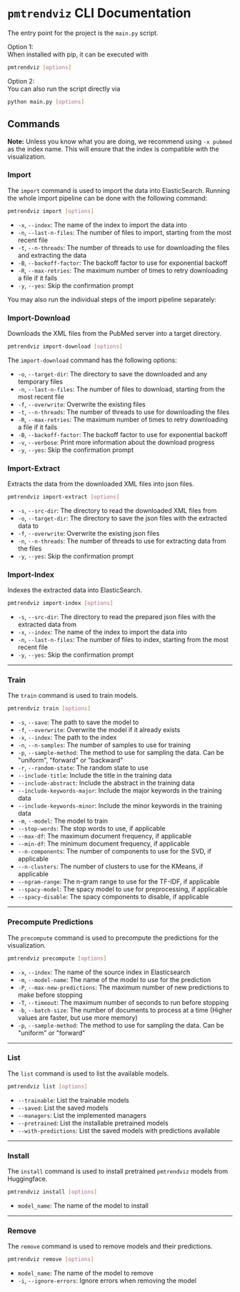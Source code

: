 # `pmtrendviz` CLI Documentation

The entry point for the project is the `main.py` script.

Option 1:<br>
When installed with pip, it can be executed with

```bash
pmtrendviz [options]
```

Option 2:<br>
You can also run the script directly via

```bash
python main.py [options]
```


## Commands

**Note:** Unless you know what you are doing, we recommend using `-x pubmed` as the index name. This will ensure that the index is compatible with the visualization.

### Import

The `import` command is used to import the data into ElasticSearch. Running the whole import pipeline can be done with the following command:

```bash
pmtrendviz import [options]
```
- `-x`, `--index`: The name of the index to import the data into
- `-n`, `--last-n-files`: The number of files to import, starting from the most recent file
- `-t`, `--n-threads`: The number of threads to use for downloading the files and extracting the data
- `-B`, `--backoff-factor`: The backoff factor to use for exponential backoff
- `-R`, `--max-retries`: The maximum number of times to retry downloading a file if it fails
- `-y`, `--yes`: Skip the confirmation prompt

You may also run the individual steps of the import pipeline separately:

### Import-Download

Downloads the XML files from the PubMed server into a target directory.

```bash
pmtrendviz import-download [options]
```

The `import-download` command has the following options:
- `-o`, `--target-dir`: The directory to save the downloaded and any temporary files
- `-n`, `--last-n-files`: The number of files to download, starting from the most recent file
- `-f`, `--overwrite`: Overwrite the existing files
- `-t`, `--n-threads`: The number of threads to use for downloading the files
- `-R`, `--max-retries`: The maximum number of times to retry downloading a file if it fails
- `-B`, `--backoff-factor`: The backoff factor to use for exponential backoff
- `-v`, `--verbose`: Print more information about the download progress
- `-y`, `--yes`: Skip the confirmation prompt

### Import-Extract

Extracts the data from the downloaded XML files into json files.

```bash
pmtrendviz import-extract [options]
```

- `-s`, `--src-dir`: The directory to read the downloaded XML files from
- `-o`, `--target-dir`: The directory to save the json files with the extracted data to
- `-f`, `--overwrite`: Overwrite the existing json files
- `-n`, `--n-threads`: The number of threads to use for extracting data from the files
- `-y`, `--yes`: Skip the confirmation prompt

### Import-Index

Indexes the extracted data into ElasticSearch.

```bash
pmtrendviz import-index [options]
```

- `-s`, `--src-dir`: The directory to read the prepared json files with the extracted data from
- `-x`, `--index`: The name of the index to import the data into
- `-n`, `--last-n-files`: The number of files to index, starting from the most recent file
- `-y`, `--yes`: Skip the confirmation prompt

---

### Train

The `train` command is used to train models.

```bash
pmtrendviz train [options]
```

- `-s`, `--save`: The path to save the model to
- `-f`, `--overwrite`: Overwrite the model if it already exists
- `-x`, `--index`: The path to the index
- `-n`, `--n-samples`: The number of samples to use for training
- `-p`, `--sample-method`: The method to use for sampling the data. Can be "uniform", "forward" or "backward"
- `-r`, `--random-state`: The random state to use
- `--include-title`: Include the title in the training data
- `--include-abstract`: Include the abstract in the training data
- `--include-keywords-major`: Include the major keywords in the training data
- `--include-keywords-minor`: Include the minor keywords in the training data
- `-m`, `--model`: The model to train
- `--stop-words`: The stop words to use, if applicable
- `--max-df`: The maximum document frequency, if applicable
- `--min-df`: The minimum document frequency, if applicable
- `--n-components`: The number of components to use for the SVD, if applicable
- `--n-clusters`: The number of clusters to use for the KMeans, if applicable
- `--ngram-range`: The n-gram range to use for the TF-IDF, if applicable
- `--spacy-model`: The spacy model to use for preprocessing, if applicable
- `--spacy-disable`: The spacy components to disable, if applicable

---

### Precompute Predictions

The `precompute` command is used to precompute the predictions for the visualization.

```bash
pmtrendviz precompute [options]
```

- `-x`, `--index`: The name of the source index in Elasticsearch
- `-m`, `--model-name`: The name of the model to use for the prediction
- `-P`, `--max-new-predictions`: The maximum number of new predictions to make before stopping
- `-T`, `--timeout`: The maximum number of seconds to run before stopping
- `-b`, `--batch-size`: The number of documents to process at a time (Higher values are faster, but use more memory)
- `-p`, `--sample-method`: The method to use for sampling the data. Can be "uniform" or "forward"

---

### List

The `list` command is used to list the available models.

```bash
pmtrendviz list [options]
```

- `--trainable`: List the trainable models
- `--saved`: List the saved models
- `--managers`: List the implemented managers
- `--pretrained`: List the installable pretrained models
- `--with-predictions`: List the saved models with predictions available

---

### Install

The `install` command is used to install pretrained `pmtrendviz` models from Huggingface.

```bash
pmtrendviz install [options]
```

- `model_name`: The name of the model to install

---

### Remove

The `remove` command is used to remove models and their predictions.

```bash
pmtrendviz remove [options]
```

- `model_name`: The name of the model to remove
- `-i`, `--ignore-errors`: Ignore errors when removing the model